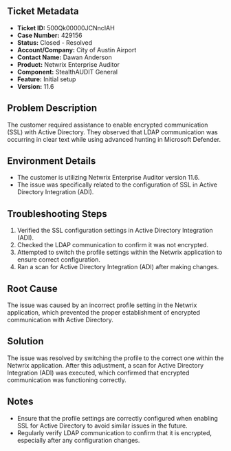## Ticket Metadata
- **Ticket ID:** 500Qk00000JCNncIAH
- **Case Number:** 429156
- **Status:** Closed - Resolved
- **Account/Company:** City of Austin Airport
- **Contact Name:** Dawan Anderson
- **Product:** Netwrix Enterprise Auditor
- **Component:** StealthAUDIT General
- **Feature:** Initial setup
- **Version:** 11.6

## Problem Description
The customer required assistance to enable encrypted communication (SSL) with Active Directory. They observed that LDAP communication was occurring in clear text while using advanced hunting in Microsoft Defender.

## Environment Details
- The customer is utilizing Netwrix Enterprise Auditor version 11.6.
- The issue was specifically related to the configuration of SSL in Active Directory Integration (ADI).

## Troubleshooting Steps
1. Verified the SSL configuration settings in Active Directory Integration (ADI).
2. Checked the LDAP communication to confirm it was not encrypted.
3. Attempted to switch the profile settings within the Netwrix application to ensure correct configuration.
4. Ran a scan for Active Directory Integration (ADI) after making changes.

## Root Cause
The issue was caused by an incorrect profile setting in the Netwrix application, which prevented the proper establishment of encrypted communication with Active Directory.

## Solution
The issue was resolved by switching the profile to the correct one within the Netwrix application. After this adjustment, a scan for Active Directory Integration (ADI) was executed, which confirmed that encrypted communication was functioning correctly.

## Notes
- Ensure that the profile settings are correctly configured when enabling SSL for Active Directory to avoid similar issues in the future.
- Regularly verify LDAP communication to confirm that it is encrypted, especially after any configuration changes.